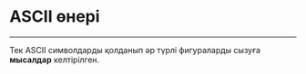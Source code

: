 # ASCII өнері
---
Тек ASCII символдарды қолданып әр түрлі фигураларды сызуға **мысалдар** келтірілген.


